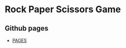 # Rock Paper Scissors Game

## Github pages

- [PAGES](https://santigp258.github.io/RockPaperScissors/)
